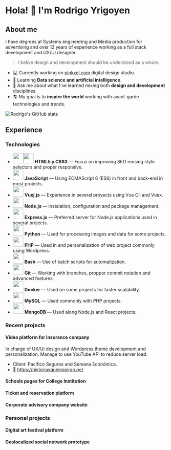 # Hola! 👾 I'm Rodrigo Yrigoyen

## About me

I have degrees at Systems engineering and Media production for advertising and over 12 years of experience working as a full stack development and UX/UI designer.

> I belive design and development should be understood as a whole.

- 💻 Currently working on [pinkxel.com](https://pinkxel.com) digital design studio.
- 🤖 Learning **Data science and artificial intelligence**.
- 🎨 Ask me about what I've learned mixing both **design and development** disciplines.
- 🌎 My goal is to **inspire the world** working with avant-garde technologies and trends.

![Rodrigo's GitHub stats](https://github-readme-stats.vercel.app/api?username=rodryg&show_icons=true&theme=radical)


## Experience
### Technologies
 
- <img src="https://cdn.jsdelivr.net/gh/devicons/devicon/icons/html5/html5-plain-wordmark.svg"  width="32"/><img src="https://cdn.jsdelivr.net/gh/devicons/devicon/icons/css3/css3-plain-wordmark.svg"  width="32"/> **HTML5 y CSS3** — Focus on improving SEO reusing style selectors and proper responsive.
- <img src="https://cdn.jsdelivr.net/gh/devicons/devicon/icons/javascript/javascript-original.svg"  width="32"/> **JavaScript** — Using ECMAScript 6 (ES6) in front and back-end in most projects.
- <img src="https://cdn.jsdelivr.net/gh/devicons/devicon/icons/vuejs/vuejs-original.svg" width="32"/> **Vuej.js** — Experience in several proyects using Vue Cli and Vuex.
- <img src="https://cdn.jsdelivr.net/gh/devicons/devicon/icons/nodejs/nodejs-original.svg" width="32"/> **Node.js** — Instalation, configuration and package management.
- <img src="https://cdn.jsdelivr.net/gh/devicons/devicon/icons/express/express-original.svg" width="32"/> **Express.js** — Preferred server for Node.js applications used in several projects.
- <img src="https://cdn.jsdelivr.net/gh/devicons/devicon/icons/python/python-original.svg" width="32"/> **Python** — Used for processing images and data for some projects.
- <img src="https://cdn.jsdelivr.net/gh/devicons/devicon/icons/php/php-original.svg" width="32"/> **PHP** — Used in and personalization of web project commonly using Wordpress.
- <img src="https://cdn.jsdelivr.net/gh/devicons/devicon/icons/bash/bash-original.svg" width="32"/> **Bash** — Use of batch scripts for automatization.
- <img src="https://cdn.jsdelivr.net/gh/devicons/devicon/icons/git/git-original.svg" width="32"/> **Git** — Working with branches, propper commit notation and advanced features.
- <img src="https://cdn.jsdelivr.net/gh/devicons/devicon/icons/docker/docker-original.svg" width="32"/> **Docker** — Used on some projects for faster scalability.
- <img src="https://cdn.jsdelivr.net/gh/devicons/devicon/icons/mysql/mysql-original.svg" width="32"/> **MySQL** — Used commonly with PHP projects.
- <img src="https://cdn.jsdelivr.net/gh/devicons/devicon/icons/mongodb/mongodb-original.svg" width="32"/> **MongoDB** — Used along Node.js and React projects.

### Recent projects
#### Video platform for insurance company
In charge of UX/UI design and Wordpress theme development and personalization. Manage to use YouTube API to reduce server load.
- Client: Pacífico Seguros and Semana Económica.
- 🔗 https://historiasqueinspiran.pe/

#### Schools pages for College Institution

#### Ticket and reservation platform

#### Corporate advisory company website

### Personal projects

#### Digital art festival platform

#### Geolocalized social network prototype



<!--
**rodryg/rodryg** is a ✨ _special_ ✨ repository because its `README.md` (this file) appears on your GitHub profile.

Here are some ideas to get you started:

- 🔭 I’m currently working on ...
- 🌱 I’m currently learning ...
- 👯 I’m looking to collaborate on ...
- 🤔 I’m looking for help with ...
- 💬 Ask me about ...
- 📫 How to reach me: ...
- 😄 Pronouns: ...
- ⚡ Fun fact: ...
-->
